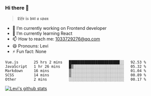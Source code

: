 ### Hi there 👋

> 𝕷𝖎𝖋𝖊 𝖎𝖘 𝖇𝖚𝖙 𝖆 𝖘𝖕𝖆𝖓

- 🔭 I’m currently working on Frontend developer
- 🌱 I’m currently learning React
- 📫 How to reach me: 1033729276@qq.com
- 😄 Pronouns: Levi
- ⚡ Fun fact: None


<!--START_SECTION:waka-->
```text
Vue.js       25 hrs 2 mins   ███████████████████████░░   92.53 % 
JavaScript   1 hr 26 mins    █▒░░░░░░░░░░░░░░░░░░░░░░░   05.32 % 
Markdown     16 mins         ▒░░░░░░░░░░░░░░░░░░░░░░░░   01.04 % 
SCSS         14 mins         ▒░░░░░░░░░░░░░░░░░░░░░░░░   00.89 % 
Other        2 mins          ░░░░░░░░░░░░░░░░░░░░░░░░░   00.17 % 
```
<!--END_SECTION:waka-->


[![Levi's github stats](https://github-readme-stats.vercel.app/api?username=chaossssss)](https://github.com/anuraghazra/github-readme-stats)